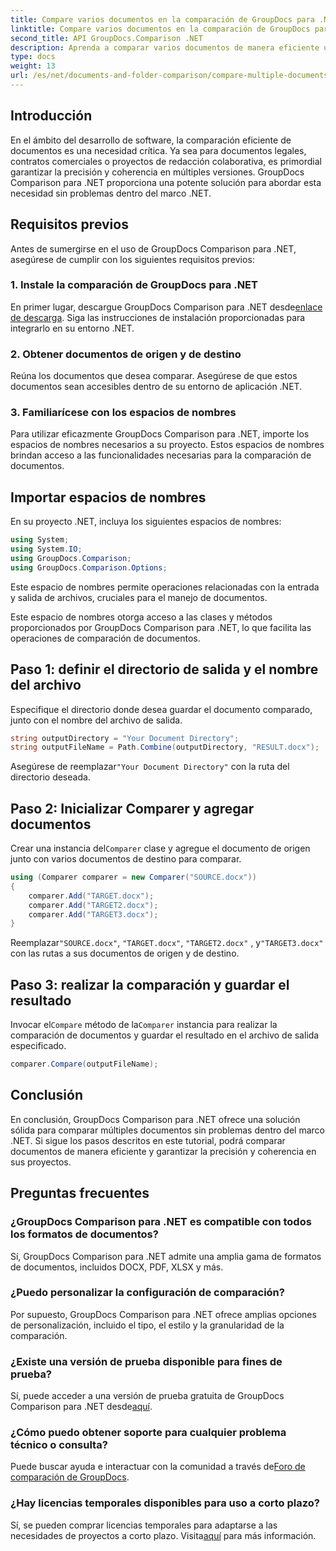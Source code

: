 ```yaml
---
title: Compare varios documentos en la comparación de GroupDocs para .NET
linktitle: Compare varios documentos en la comparación de GroupDocs para .NET
second_title: API GroupDocs.Comparison .NET
description: Aprenda a comparar varios documentos de manera eficiente utilizando GroupDocs Comparison para .NET. Siga nuestra guía paso a paso para una integración perfecta.
type: docs
weight: 13
url: /es/net/documents-and-folder-comparison/compare-multiple-documents-dotnet/
---
```

## Introducción
En el ámbito del desarrollo de software, la comparación eficiente de documentos es una necesidad crítica. Ya sea para documentos legales, contratos comerciales o proyectos de redacción colaborativa, es primordial garantizar la precisión y coherencia en múltiples versiones. GroupDocs Comparison para .NET proporciona una potente solución para abordar esta necesidad sin problemas dentro del marco .NET.
## Requisitos previos
Antes de sumergirse en el uso de GroupDocs Comparison para .NET, asegúrese de cumplir con los siguientes requisitos previos:
### 1. Instale la comparación de GroupDocs para .NET
 En primer lugar, descargue GroupDocs Comparison para .NET desde[enlace de descarga](https://releases.groupdocs.com/comparison/net/). Siga las instrucciones de instalación proporcionadas para integrarlo en su entorno .NET.
### 2. Obtener documentos de origen y de destino
Reúna los documentos que desea comparar. Asegúrese de que estos documentos sean accesibles dentro de su entorno de aplicación .NET.
### 3. Familiarícese con los espacios de nombres
Para utilizar eficazmente GroupDocs Comparison para .NET, importe los espacios de nombres necesarios a su proyecto. Estos espacios de nombres brindan acceso a las funcionalidades necesarias para la comparación de documentos.

## Importar espacios de nombres
En su proyecto .NET, incluya los siguientes espacios de nombres:

```csharp
using System;
using System.IO;
using GroupDocs.Comparison;
using GroupDocs.Comparison.Options;
```
Este espacio de nombres permite operaciones relacionadas con la entrada y salida de archivos, cruciales para el manejo de documentos.

Este espacio de nombres otorga acceso a las clases y métodos proporcionados por GroupDocs Comparison para .NET, lo que facilita las operaciones de comparación de documentos.
## Paso 1: definir el directorio de salida y el nombre del archivo
Especifique el directorio donde desea guardar el documento comparado, junto con el nombre del archivo de salida.
```csharp
string outputDirectory = "Your Document Directory";
string outputFileName = Path.Combine(outputDirectory, "RESULT.docx");
```
 Asegúrese de reemplazar`"Your Document Directory"` con la ruta del directorio deseada.
## Paso 2: Inicializar Comparer y agregar documentos
 Crear una instancia del`Comparer` clase y agregue el documento de origen junto con varios documentos de destino para comparar.
```csharp
using (Comparer comparer = new Comparer("SOURCE.docx"))
{
    comparer.Add("TARGET.docx");
    comparer.Add("TARGET2.docx");
    comparer.Add("TARGET3.docx");
}
```
 Reemplazar`"SOURCE.docx"`, `"TARGET.docx"`, `"TARGET2.docx"` , y`"TARGET3.docx"` con las rutas a sus documentos de origen y de destino.
## Paso 3: realizar la comparación y guardar el resultado
 Invocar el`Compare` método de la`Comparer` instancia para realizar la comparación de documentos y guardar el resultado en el archivo de salida especificado.
```csharp
comparer.Compare(outputFileName);
```

## Conclusión
En conclusión, GroupDocs Comparison para .NET ofrece una solución sólida para comparar múltiples documentos sin problemas dentro del marco .NET. Si sigue los pasos descritos en este tutorial, podrá comparar documentos de manera eficiente y garantizar la precisión y coherencia en sus proyectos.
## Preguntas frecuentes
### ¿GroupDocs Comparison para .NET es compatible con todos los formatos de documentos?
Sí, GroupDocs Comparison para .NET admite una amplia gama de formatos de documentos, incluidos DOCX, PDF, XLSX y más.
### ¿Puedo personalizar la configuración de comparación?
Por supuesto, GroupDocs Comparison para .NET ofrece amplias opciones de personalización, incluido el tipo, el estilo y la granularidad de la comparación.
### ¿Existe una versión de prueba disponible para fines de prueba?
 Sí, puede acceder a una versión de prueba gratuita de GroupDocs Comparison para .NET desde[aquí](https://releases.groupdocs.com/).
### ¿Cómo puedo obtener soporte para cualquier problema técnico o consulta?
 Puede buscar ayuda e interactuar con la comunidad a través de[Foro de comparación de GroupDocs](https://forum.groupdocs.com/c/comparison/12).
### ¿Hay licencias temporales disponibles para uso a corto plazo?
Sí, se pueden comprar licencias temporales para adaptarse a las necesidades de proyectos a corto plazo. Visita[aquí](https://purchase.groupdocs.com/temporary-license/) para más información.